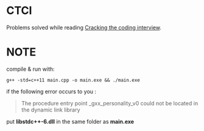 # CTCI
Problems solved while reading [Cracking the coding interview](https://inspirit.net.in/books/placements/Cracking%20the%20Coding%20Interview.pdf).

# NOTE
compile & run with: 
```
g++ -std=c++11 main.cpp -o main.exe && ./main.exe
```

if the following error occurs to you : 
>The procedure entry point \_gxx_personality_v0 could not be located in the dynamic link library

put __libstdc++-6.dll__ in the same folder as __main.exe__
